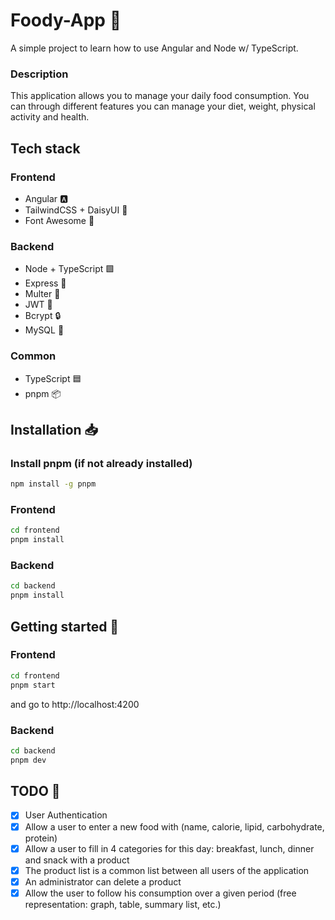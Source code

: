 # Foody-App 🍔

A simple project to learn how to use Angular and Node w/ TypeScript.
### Description
This application allows you to manage your daily food consumption. You can through different features you can manage your diet, weight, physical activity and health.

## Tech stack
### Frontend
- Angular 🅰️
- TailwindCSS + DaisyUI 🍃
- Font Awesome 🎨

### Backend
- Node + TypeScript 🟩
- Express 🚂
- Multer 📁
- JWT 🍪
- Bcrypt 🔒
- MySQL 🐬

### Common
- TypeScript 🟦
- pnpm 📦

## Installation 📥
### Install pnpm (if not already installed)
```bash
npm install -g pnpm
```
### Frontend
```bash
cd frontend
pnpm install
```

### Backend
```bash
cd backend
pnpm install
```
## Getting started 🏁
### Frontend
```bash
cd frontend
pnpm start
```
and go to http://localhost:4200

### Backend
```bash
cd backend
pnpm dev
```

## TODO 📇
- [x] User Authentication
- [x] Allow a user to enter a new food with (name, calorie, lipid, carbohydrate, protein)
- [x] Allow a user to fill in 4 categories for this day: breakfast, lunch, dinner and snack with a product
- [x] The product list is a common list between all users of the application
- [x] An administrator can delete a product
- [x] Allow the user to follow his consumption over a given period (free representation: graph, table, summary list, etc.)